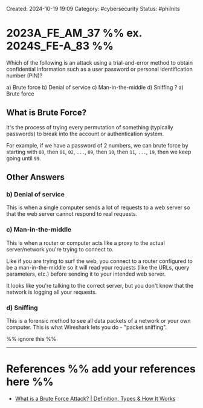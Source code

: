 Created: 2024-10-19 19:09
Category: #cybersecurity
Status: #philnits



# 2023A_FE_AM_37 %% ex. 2024S_FE-A_83 %%

Which of the following is an attack using a trial-and-error method to obtain confidential information such as a user password or personal identification number (PIN)?

a) Brute force
b) Denial of service
c) Man-in-the-middle
d) Sniffing
?
a) Brute force

## What is Brute Force?

It's the process of trying every permutation of something (typically passwords) to break into the account or authentication system.

For example, if we have a password of 2 numbers, we can brute force by starting with `00`, then `01`, `02`, `...`, `09`, then `10`, then `11`, `...`, `19`, then we keep going until `99`.

## Other Answers

### b) Denial of service

This is when a single computer sends a lot of requests to a web server so that the web server cannot respond to real requests.

### c) Man-in-the-middle

This is when a router or computer acts like a proxy to the actual server/network you're trying to connect to.

Like if you are trying to surf the web, you connect to a router configured to be a man-in-the-middle so it will read your requests (like the URLs, query parameters, etc.) before sending it to your intended web server.

It looks like you're talking to the correct server, but you don't know that the network is logging all your requests.

### d) Sniffing

This is a forensic method to see all data packets of a network or your own computer. This is what Wireshark lets you do - "packet sniffing".




%% ignore this %%
<!--SR:!2025-03-17,15,290-->
---









# References %% add your references here %%
- [What is a Brute Force Attack? | Definition, Types & How It Works](https://www.fortinet.com/resources/cyberglossary/brute-force-attack#:~:text=A%20brute%20force%20attack%20is,and%20organizations'%20systems%20and%20networks.)
